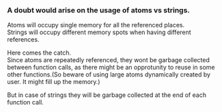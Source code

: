 ### A doubt would arise on the usage of atoms vs strings.
Atoms will occupy single memory for all the referenced places.  
Strings will occupy different memory spots when having different references.

Here comes the catch.  
Since atoms are repeatedly referenced, they wont be garbage collected between function calls, as there might be an opprotunity to reuse in some other functions.(So beware of using large atoms dynamically created by user. It might fill up the memory.)

But in case of strings they will be garbage collected at the end of each function call.
